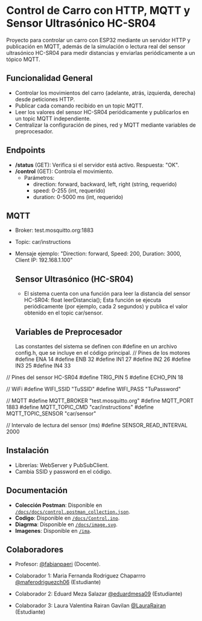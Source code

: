 # Control de Carro con HTTP, MQTT y Sensor Ultrasónico HC-SR04

Proyecto para controlar un carro con ESP32 mediante un servidor HTTP y publicación en MQTT, además de la simulación o lectura real del sensor ultrasónico HC-SR04 para medir distancias y enviarlas periódicamente a un tópico MQTT.

## Funcionalidad General
- Controlar los movimientos del carro (adelante, atrás, izquierda, derecha) desde peticiones HTTP.
- Publicar cada comando recibido en un topic MQTT.
- Leer los valores del sensor HC-SR04 periódicamente y publicarlos en un topic MQTT independiente.
- Centralizar la configuración de pines, red y MQTT mediante variables de preprocesador.

## Endpoints
- **/status** (GET): Verifica si el servidor está activo. Respuesta: "OK".
- **/control** (GET): Controla el movimiento.
  - Parámetros:
    - direction: forward, backward, left, right (string, requerido)
    - speed: 0-255 (int, requerido)
    - duration: 0-5000 ms (int, requerido)

## MQTT
- Broker: test.mosquitto.org:1883
- Topic: car/instructions
- Mensaje ejemplo: "Direction: forward, Speed: 200, Duration: 3000, Client IP: 192.168.1.100"

  ## Sensor Ultrasónico (HC-SR04)
  - El sistema cuenta con una función para leer la distancia del sensor HC-SR04:
    float leerDistancia();
    Esta función se ejecuta periódicamente (por ejemplo, cada 2 segundos) y publica el valor obtenido en el topic car/sensor.

  ## Variables de Preprocesador
  Las constantes del sistema se definen con #define en un archivo config.h, que se incluye en el código principal.
  // Pines de los motores
#define ENA 14
#define ENB 32
#define IN1 27
#define IN2 26
#define IN3 25
#define IN4 33

// Pines del sensor HC-SR04
#define TRIG_PIN 5
#define ECHO_PIN 18

// WiFi
#define WIFI_SSID "TuSSID"
#define WIFI_PASS "TuPassword"

// MQTT
#define MQTT_BROKER "test.mosquitto.org"
#define MQTT_PORT 1883
#define MQTT_TOPIC_CMD "car/instructions"
#define MQTT_TOPIC_SENSOR "car/sensor"

// Intervalo de lectura del sensor (ms)
#define SENSOR_READ_INTERVAL 2000



## Instalación
- Librerías: WebServer y PubSubClient.
- Cambia SSID y password en el código.

## Documentación
- **Colección Postman**: Disponible en [`/docs/docs/control.postman_collection.json`](./docs/control.postman_collection.json).
- **Codigo**: Disponible en [`/docs/Control.ino`](./docs/Control.ino).
- **Diagrma**: Disponible en [`/docs/image.svg`](./docs/image.svg).
- **Imagenes**: Disponible en [`/ima`](./ima).
## Colaboradores

- Profesor: [@fabianpaeri](https://github.com/fabianpaeri) (Docente).

- Colaborador 1: Maria Fernanda Rodriguez Chaparrro [@maferodriguezch06](https://github.com/maferodriguezch06) (Estudiante)

- Colaborador 2: Eduard Meza Salazar [@eduardmesa09](https://github.com/eduardmesa09) (Estudiante)

- Colaborador 3: Laura Valentina Rairan Gavilan [@LauraRairan](https://github.com/LauraRairan) (Estudiante)
 


